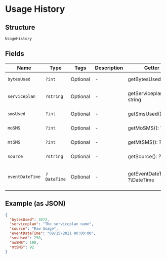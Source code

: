 
# Usage History

## Structure

`UsageHistory`

## Fields

| Name | Type | Tags | Description | Getter | Setter |
|  --- | --- | --- | --- | --- | --- |
| `bytesUsed` | `?int` | Optional | - | getBytesUsed(): ?int | setBytesUsed(?int bytesUsed): void |
| `serviceplan` | `?string` | Optional | - | getServiceplan(): ?string | setServiceplan(?string serviceplan): void |
| `smsUsed` | `?int` | Optional | - | getSmsUsed(): ?int | setSmsUsed(?int smsUsed): void |
| `moSMS` | `?int` | Optional | - | getMoSMS(): ?int | setMoSMS(?int moSMS): void |
| `mtSMS` | `?int` | Optional | - | getMtSMS(): ?int | setMtSMS(?int mtSMS): void |
| `source` | `?string` | Optional | - | getSource(): ?string | setSource(?string source): void |
| `eventDateTime` | `?DateTime` | Optional | - | getEventDateTime(): ?\DateTime | setEventDateTime(?\DateTime eventDateTime): void |

## Example (as JSON)

```json
{
  "bytesUsed": 3072,
  "serviceplan": "The serviceplan name",
  "source": "Raw Usage",
  "eventDateTime": "08/15/2021 00:00:00",
  "smsUsed": 250,
  "moSMS": 100,
  "mtSMS": 92
}
```

